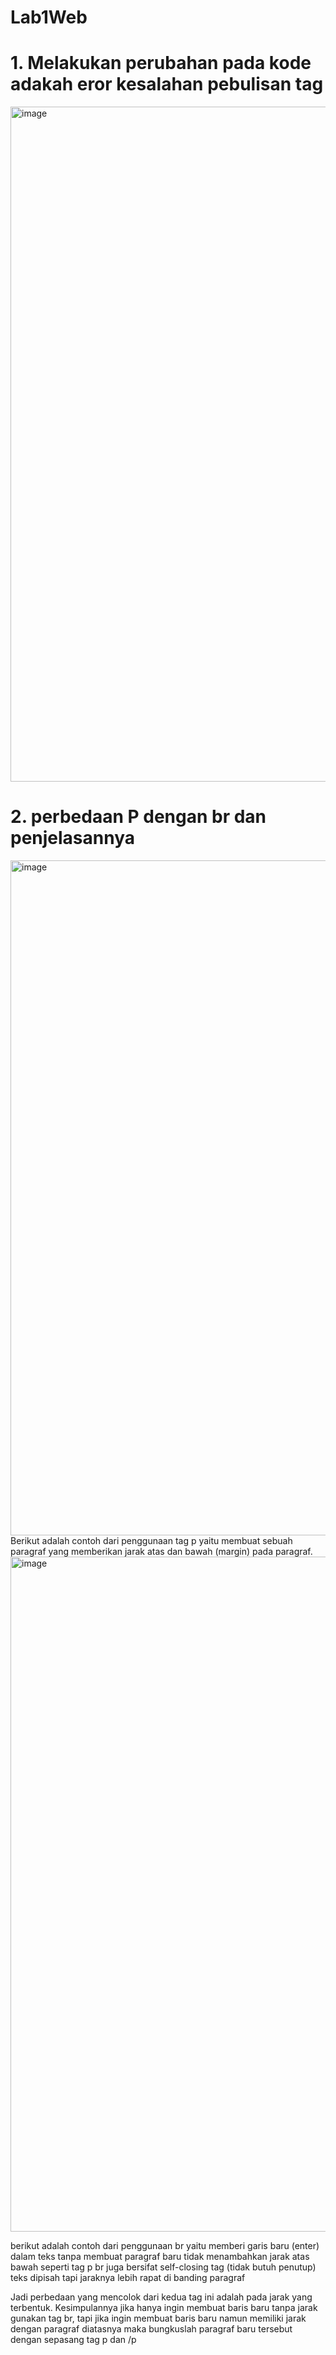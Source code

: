 # Lab1Web
# 1. Melakukan perubahan pada kode adakah eror kesalahan pebulisan tag

<img width="1920" height="1080" alt="image" src="https://github.com/user-attachments/assets/9680b31e-357f-4f32-99a4-98c65d71ab55" />

# 2. perbedaan P dengan br dan penjelasannya
<img width="1920" height="1080" alt="image" src="https://github.com/user-attachments/assets/dfa326fa-cf7c-4e74-aaa0-99a429d9a9a0" />
Berikut adalah contoh dari penggunaan tag p yaitu
membuat sebuah paragraf yang memberikan jarak atas dan bawah (margin) pada paragraf.



<img width="1920" height="1080" alt="image" src="https://github.com/user-attachments/assets/986fef30-9f71-42e4-91b5-db36e9999a67" />

berikut adalah contoh dari penggunaan br yaitu
memberi garis baru (enter) dalam teks tanpa membuat paragraf baru tidak menambahkan jarak atas bawah seperti tag p
br juga bersifat self-closing tag (tidak butuh penutup) teks dipisah tapi jaraknya lebih rapat di banding paragraf

Jadi perbedaan yang mencolok dari kedua tag ini adalah pada jarak yang terbentuk.
Kesimpulannya jika hanya ingin membuat baris baru tanpa jarak gunakan tag br, tapi jika ingin membuat baris baru namun memiliki jarak dengan paragraf diatasnya maka bungkuslah paragraf baru tersebut dengan sepasang tag p dan /p

